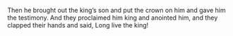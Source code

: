 Then he brought out the king’s son and put the crown on him and gave him the testimony. And they proclaimed him king and anointed him, and they clapped their hands and said, Long live the king!
